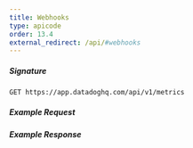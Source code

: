 ```yaml
---
title: Webhooks
type: apicode
order: 13.4
external_redirect: /api/#webhooks
---
```


##### Signature
`GET https://app.datadoghq.com/api/v1/metrics`
##### Example Request

##### Example Response
